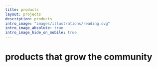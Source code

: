 ```yaml
---
title: products
layout: projects
description: products
intro_image: "images/illustrations/reading.svg"
intro_image_absolute: true
intro_image_hide_on_mobile: true
---
```


# products that grow the community
